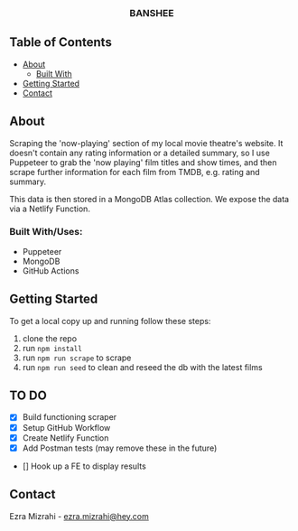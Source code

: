 <br />
<p align="center">
  <h3 align="center">BANSHEE</h3>
</p>

## Table of Contents

* [About](#about)
  * [Built With](#built-with)
* [Getting Started](#getting-started)
* [Contact](#contact)


## About

Scraping the 'now-playing' section of my local movie theatre's website. It doesn't contain any rating information or a detailed summary, so I use Puppeteer to grab the 'now playing' film titles and show times, and then scrape further information for each film from TMDB, e.g. rating and summary.

This data is then stored in a MongoDB Atlas collection. We expose the data via a Netlify Function.

### Built With/Uses:

* Puppeteer
* MongoDB
* GitHub Actions

## Getting Started

To get a local copy up and running follow these steps:

1. clone the repo
2. run `npm install`
3. run `npm run scrape` to scrape
4. run `npm run seed` to clean and reseed the db with the latest films

## TO DO

- [x] Build functioning scraper
- [x] Setup GitHub Workflow
- [x] Create Netlify Function
- [x] Add Postman tests (may remove these in the future)
- [] Hook up a FE to display results

## Contact

Ezra Mizrahi - ezra.mizrahi@hey.com